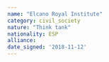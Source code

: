 ```yaml
---
name: "Elcano Royal Institute"
category: civil_society
nature: "Think tank"
nationality: ESP
alliance: 
date_signed: '2018-11-12'
---
```

    